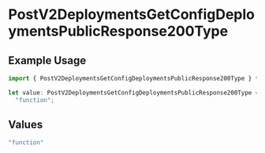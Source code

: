 # PostV2DeploymentsGetConfigDeploymentsPublicResponse200Type

## Example Usage

```typescript
import { PostV2DeploymentsGetConfigDeploymentsPublicResponse200Type } from "orq-node-client/models/operations";

let value: PostV2DeploymentsGetConfigDeploymentsPublicResponse200Type =
  "function";
```

## Values

```typescript
"function"
```